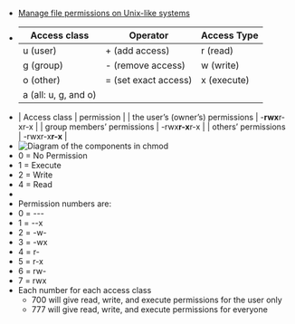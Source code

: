 - [Manage file permissions on Unix-like systems](https://kb.iu.edu/d/abdb)
- | Access class | Operator | Access Type |
  | ---- | ---- | ---- |
  | u (user) | + (add access) | r (read) |
  | g (group) | - (remove access) | w (write) |
  | o (other) | = (set exact access) | x (execute) |
  | a (all: u, g, and o)| | |
- | Access class | permission |
  | the user’s (owner’s) permissions | -**rwx**r-xr-x |
  | group members’ permissions | -rwx**r-x**r-x |
  | others’ permissions | -rwxr-x**r-x** |
- ![Diagram of the components in chmod](https://www.pluralsight.com/content/dam/pluralsight2/b2c-blog-files/seo-refresh/linux-file-permissions/Linux-File-Permissions-2.webp)
- 0 = No Permission
- 1 = Execute
- 2 = Write
- 4 = Read
-
- Permission numbers are:
- 0 = ---
- 1 = --x
- 2 = -w-
- 3 = -wx
- 4 = r-
- 5 = r-x
- 6 = rw-
- 7 = rwx
- Each number for each access class
	- 700 will give read, write, and execute permissions for the user only
	- 777 will give read, write, and execute permissions for everyone
